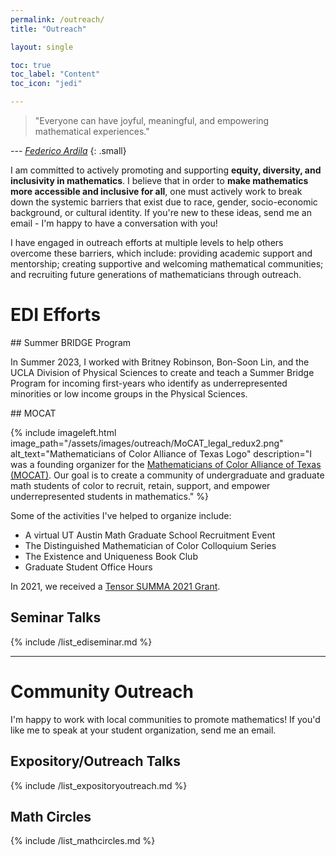 ```yaml
---
permalink: /outreach/
title: "Outreach"

layout: single

toc: true
toc_label: "Content"
toc_icon: "jedi"

---
```


>"Everyone can have joyful, meaningful, and empowering mathematical experiences."


<cite>--- [Federico Ardila](http://fardila.com/)</cite>
{: .small} 

I am committed to actively promoting and supporting **equity, diversity, and inclusivity in mathematics**. I believe that in order to **make mathematics more accessible and inclusive for all**, one must actively work to break down the systemic barriers that exist due to race, gender, socio-economic background, or cultural identity. If you're new to these ideas, send me an email - I'm happy to have a conversation with you!


<!--end_excerpt-->

I have engaged in outreach efforts at multiple levels to help others overcome these barriers, which include: providing academic support and mentorship; creating supportive and welcoming mathematical communities; and recruiting future generations of mathematicians through outreach.

# EDI Efforts

<div class="standout" markdown="1">
## Summer BRIDGE Program

In Summer 2023, I worked with Britney Robinson, Bon-Soon Lin, and the UCLA Division of Physical Sciences to create and teach a Summer Bridge Program for incoming first-years who identify as underrepresented minorities or low income groups in the Physical Sciences.

</div>
## MOCAT

{% include imageleft.html image_path="/assets/images/outreach/MoCAT_legal_redux2.png" alt_text="Mathematicians of Color Alliance of Texas Logo" description="I was a founding organizer for the [Mathematicians of Color Alliance of Texas (MOCAT)](https://sites.google.com/view/mocat/). Our goal is to create a community of undergraduate and graduate math students of color to recruit, retain, support, and empower underrepresented students in mathematics." %}

Some of the activities I've helped to organize include:

* A virtual UT Austin Math Graduate School Recruitment Event
* The Distinguished Mathematician of Color Colloquium Series
* The Existence and Uniqueness Book Club
* Graduate Student Office Hours

In 2021, we received a [Tensor SUMMA 2021 Grant](https://www.maa.org/node/1378448).


## Seminar Talks

<div class="standoutlist" markdown="1">
{% include /list_ediseminar.md %}
</div>

<hr>

# Community Outreach

I'm happy to work with local communities to promote mathematics!   If you'd like me to speak at your student organization, send me an email.


## Expository/Outreach Talks

<div class="standoutlist" markdown="1">
{% include /list_expositoryoutreach.md %}
</div>

## Math Circles

<div class="standoutlist" markdown="1">
{% include /list_mathcircles.md %}
</div>